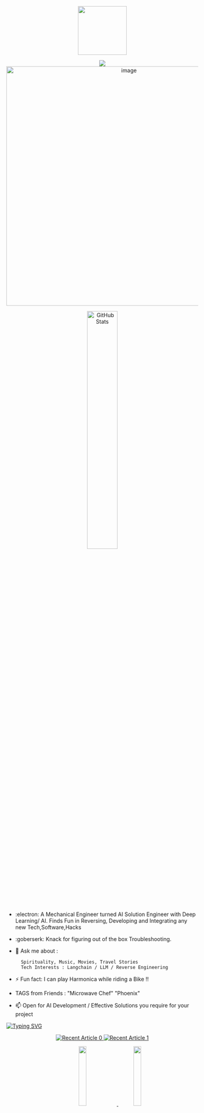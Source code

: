 <p align="center">
  <img src="https://42wolfsburg.de/wp-content/uploads/2022/01/42logo_site-5.svg" height="128px">
</p>

<p align="center">
  <img src="[https://raw.githubusercontent.com/mdabir1203/github-stats/master/generated/overview.svg](https://github.com/mdabir1203/github_stats/blob/master/generated/overview.svg)">
  <img src="https://github.com/mdabir1203/mdabir1203/assets/66947064/c073ec6e-76fd-455e-8e78-140facdb8fb5" width="628" alt="image" >
</p>

<p align="center">
 <img src="https://streak-stats.demolab.com?user=mdabir1203&theme=monokai-metallian&hide_border=true&border_radius=3&locale=de&date_format=M%20j%5B%2C%20Y%5D&mode=weekly" alt="GitHub Stats" width="40%" height="40%" > 
</p>
 
  
- :electron: A Mechanical Engineer turned AI Solution Engineer with Deep Learning/ AI.  Finds Fun in Reversing, Developing and Integrating any new Tech,Software,Hacks 
- :goberserk: Knack for figuring out of the box Troubleshooting. 
- 💬 Ask me about : 
        
        Spirituality, Music, Movies, Travel Stories
        Tech Interests : Langchain / LLM / Reverse Engineering
- ⚡ Fun fact: I can play Harmonica while riding a Bike !!  
- TAGS from Friends : "Microwave Chef" "Phoenix"
- 📫 Open for AI Development / Effective Solutions you require for your project

<a href="https://git.io/typing-svg"><img src="https://readme-typing-svg.demolab.com?font=Impact&size=35&duration=5030&pause=1000&color=288AB6&vCenter=true&multiline=true&width=500&height=100&lines=Check+my+recent+Blog+Post :bookmark_tabs:" alt="Typing SVG" /></a>
 

<p align="center">
<a target="_blank" href="https://github-readme-medium-recent-article.vercel.app/medium/@md.abir1203/0"><img src="https://github-readme-medium-recent-article.vercel.app/medium/@md.abir1203/0" alt="Recent Article 0">
<a target="_blank" href="https://github-readme-medium-recent-article.vercel.app/medium/@md.abir1203/0"><img src="https://github-readme-medium-recent-article.vercel.app/medium/@md.abir1203/1" alt="Recent Article 1"> 
</p>


<p align="center">
  <img src="https://github.com/mdabir1203/mdabir1203/assets/66947064/d0d9edc9-b97d-4db9-b43f-098018213736"  width="20%" hspace="40" />
  <img src="https://github.com/mdabir1203/mdabir1203/assets/66947064/a03e04e6-06a5-42da-bde5-493185f4e15f" width="20%" />
</p>
